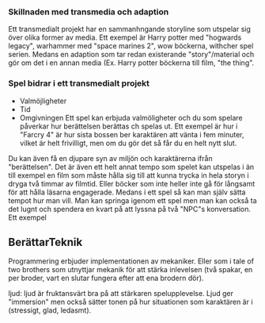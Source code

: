 
### Skillnaden med transmedia och adaption
Ett transmedialt projekt har en sammanhngande storyline som utspelar sig över olika former av media. Ett exempel är Harry potter med "hogwards legacy", warhammer med "space marines 2", wow böckerna, withcher spel serien. Medans en adaption som tar redan existerande "story"/material och gör om det i en annan media (Ex. Harry potter böckerna till film, "the thing". 
### Spel bidrar i ett transmedialt projekt
- Valmöjligheter
- Tid
- Omgivningen
Ett spel kan erbjuda valmöligheter och du som spelare påverkar hur berättelsen berättas ch spelas ut. Ett exempel är hur i "Farcry 4" är hur sista bossen ber karaktären att vänta i fem minuter, vilket är helt frivilligt, men om du gör det så får du en helt nytt slut.

Du kan även få en djupare syn av miljön och karaktärerna ifrån "berättelsen". Det är även ett helt annat tempo som spelet kan utspelas i än till exempel en film som måste hålla sig till att kunna trycka in hela storyn i dryga två timmar av filmtid. Eller böcker som inte heller inte gå för långsamt för att hålla läsarna engagerade. Medans i ett spel så kan man själv sätta tempot hur man vill. Man kan springa igenom ett spel men man kan också ta det lugnt och spendera en kvart på att lyssna på två "NPC"s konversation. Ett exempel 

## BerättarTeknik

Programmering erbjuder implementationen av mekaniker. Eller som i tale of two brothers som utnyttjar mekanik för att stärka inlevelsen (två spakar, en per broder, vart en slutar fungera efter att ena brodern dör).

ljud: ljud är fruktansvärt bra på att stärkaren spelupplevelse. Ljud ger "immersion" men också sätter tonen på hur situationen som karaktären är i (stressigt, glad, ledasmt).